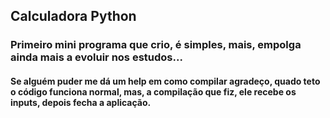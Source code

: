 ## Calculadora Python

### Primeiro mini programa que crio, é simples, mais, empolga ainda mais a evoluir nos estudos...

#### Se alguém puder me dá um help em como compilar agradeço, quado teto o código funciona normal, mas, a compilação que fiz, ele recebe os inputs, depois fecha a aplicação.
